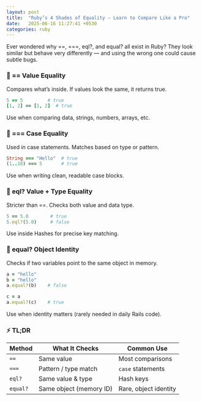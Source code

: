 ```yaml
---
layout: post
title:  "Ruby’s 4 Shades of Equality – Learn to Compare Like a Pro"
date:   2025-06-16 11:27:41 +0530
categories: ruby
---
```

Ever wondered why ==, ===, eql?, and equal? all exist in Ruby?
They look similar but behave very differently — and using the wrong one could cause subtle bugs.

### 🔸 == Value Equality

Compares what’s inside. If values look the same, it returns true.
```ruby
5 == 5         # true
[1, 2] == [1, 2]  # true
```
Use when comparing data, strings, numbers, arrays, etc.

### 🔸 === Case Equality

Used in case statements. Matches based on type or pattern.
```ruby
String === "Hello"  # true
(1..10) === 5       # true
```
Use when writing clean, readable case blocks.

### 🔸 eql? Value + Type Equality

Stricter than ==. Checks both value and data type.
```ruby
5 == 5.0        # true
5.eql?(5.0)     # false
```
Use inside Hashes for precise key matching.

### 🔸 equal? Object Identity
Checks if two variables point to the same object in memory.
```ruby
a = "hello"
b = "hello"
a.equal?(b)    # false

c = a
a.equal?(c)    # true
```
Use when identity matters (rarely needed in daily Rails code).

### ⚡ TL;DR

| Method      | What It Checks             | Common Use            |
|-------------|----------------------------|------------------------|
| `==`        | Same value                 | Most comparisons       |
| `===`       | Pattern / type match       | `case` statements      |
| `eql?`      | Same value & type          | Hash keys              |
| `equal?`    | Same object (memory ID)    | Rare, object identity  |
